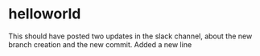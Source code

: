 # helloworld
This should have posted two updates in the slack channel, about the new branch creation and the new commit.
Added a new line
